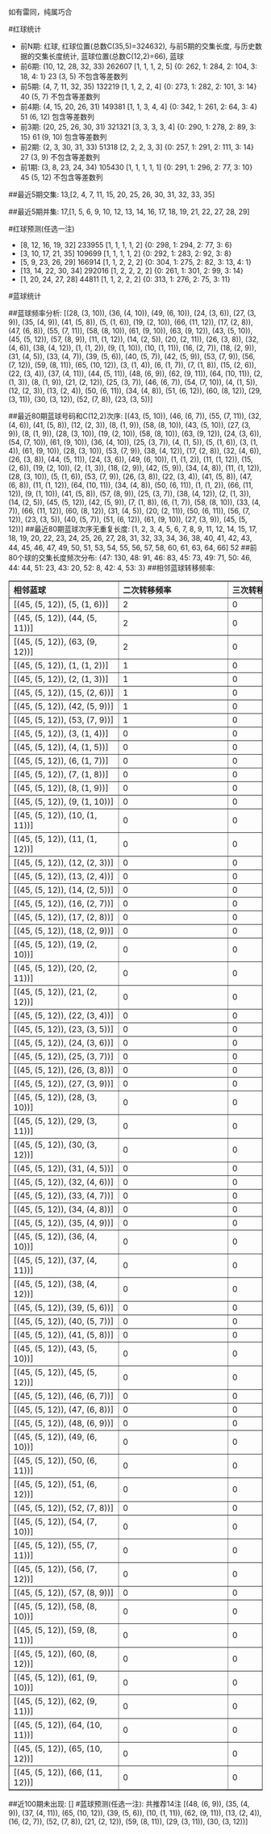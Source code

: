 <!-- 
.. title: 大乐透11122期(2011-10-17)数据分析报告
.. slug: dlott-11122-2011-10-17-report
.. date: 2011-10-18 08:00:00 UTC+08:00
.. tags: Lottery
.. link: 
.. description: 
.. type: text
-->

如有雷同，纯属巧合

<!-- TEASER_END-->

#红球统计

- 前N期: 红球, 红球位置(总数C(35,5)=324632), 与前5期的交集长度, 与历史数据的交集长度统计, 蓝球位置(总数C(12,2)=66), 蓝球
- 前6期: (10, 12, 28, 32, 33) 262607 [1, 1, 1, 2, 5] {0: 262, 1: 284, 2: 104, 3: 18, 4: 1} 23 (3, 5) 不包含等差数列
- 前5期: (4, 7, 11, 32, 35) 132219 [1, 1, 2, 2, 4] {0: 273, 1: 282, 2: 101, 3: 14} 40 (5, 7) 不包含等差数列
- 前4期: (4, 15, 20, 26, 31) 149381 [1, 1, 3, 4, 4] {0: 342, 1: 261, 2: 64, 3: 4} 51 (6, 12) 包含等差数列
- 前3期: (20, 25, 26, 30, 31) 321321 [3, 3, 3, 3, 4] {0: 290, 1: 278, 2: 89, 3: 15} 61 (9, 10) 包含等差数列
- 前2期: (2, 3, 30, 31, 33) 51318 [2, 2, 2, 3, 3] {0: 257, 1: 291, 2: 111, 3: 14} 27 (3, 9) 不包含等差数列
- 前1期: (3, 8, 23, 24, 34) 105430 [1, 1, 1, 1, 1] {0: 291, 1: 296, 2: 77, 3: 10} 45 (5, 12) 不包含等差数列

##最近5期交集:
13,[2, 4, 7, 11, 15, 20, 25, 26, 30, 31, 32, 33, 35]

##最近5期并集:
17,[1, 5, 6, 9, 10, 12, 13, 14, 16, 17, 18, 19, 21, 22, 27, 28, 29]

#红球预测(任选一注)

- [8, 12, 16, 19, 32] 233955 [1, 1, 1, 1, 2] {0: 298, 1: 294, 2: 77, 3: 6}
- [3, 10, 17, 21, 35] 109699 [1, 1, 1, 1, 2] {0: 292, 1: 283, 2: 92, 3: 8}
- [5, 9, 23, 26, 29] 166914 [1, 1, 2, 2, 2] {0: 304, 1: 275, 2: 82, 3: 13, 4: 1}
- [13, 14, 22, 30, 34] 292016 [1, 2, 2, 2, 2] {0: 261, 1: 301, 2: 99, 3: 14}
- [1, 20, 24, 27, 28] 44811 [1, 1, 2, 2, 2] {0: 313, 1: 276, 2: 75, 3: 11}

#蓝球统计

##蓝球频率分析:
[(28, (3, 10)), (36, (4, 10)), (49, (6, 10)), (24, (3, 6)), (27, (3, 9)), (35, (4, 9)), (41, (5, 8)), (5, (1, 6)), (19, (2, 10)), (66, (11, 12)), (17, (2, 8)), (47, (6, 8)), (55, (7, 11)), (58, (8, 10)), (61, (9, 10)), (63, (9, 12)), (43, (5, 10)), (45, (5, 12)), (57, (8, 9)), (11, (1, 12)), (14, (2, 5)), (20, (2, 11)), (26, (3, 8)), (32, (4, 6)), (38, (4, 12)), (1, (1, 2)), (9, (1, 10)), (10, (1, 11)), (16, (2, 7)), (18, (2, 9)), (31, (4, 5)), (33, (4, 7)), (39, (5, 6)), (40, (5, 7)), (42, (5, 9)), (53, (7, 9)), (56, (7, 12)), (59, (8, 11)), (65, (10, 12)), (3, (1, 4)), (6, (1, 7)), (7, (1, 8)), (15, (2, 6)), (22, (3, 4)), (37, (4, 11)), (44, (5, 11)), (48, (6, 9)), (62, (9, 11)), (64, (10, 11)), (2, (1, 3)), (8, (1, 9)), (21, (2, 12)), (25, (3, 7)), (46, (6, 7)), (54, (7, 10)), (4, (1, 5)), (12, (2, 3)), (13, (2, 4)), (50, (6, 11)), (34, (4, 8)), (51, (6, 12)), (60, (8, 12)), (29, (3, 11)), (30, (3, 12)), (52, (7, 8)), (23, (3, 5))]

##最近80期蓝球号码和C(12,2)次序:
[(43, (5, 10)), (46, (6, 7)), (55, (7, 11)), (32, (4, 6)), (41, (5, 8)), (12, (2, 3)), (8, (1, 9)), (58, (8, 10)), (43, (5, 10)), (27, (3, 9)), (8, (1, 9)), (28, (3, 10)), (19, (2, 10)), (58, (8, 10)), (63, (9, 12)), (24, (3, 6)), (54, (7, 10)), (61, (9, 10)), (36, (4, 10)), (25, (3, 7)), (4, (1, 5)), (5, (1, 6)), (3, (1, 4)), (61, (9, 10)), (28, (3, 10)), (53, (7, 9)), (38, (4, 12)), (17, (2, 8)), (32, (4, 6)), (26, (3, 8)), (44, (5, 11)), (24, (3, 6)), (49, (6, 10)), (1, (1, 2)), (11, (1, 12)), (15, (2, 6)), (19, (2, 10)), (2, (1, 3)), (18, (2, 9)), (42, (5, 9)), (34, (4, 8)), (11, (1, 12)), (28, (3, 10)), (5, (1, 6)), (53, (7, 9)), (26, (3, 8)), (22, (3, 4)), (41, (5, 8)), (47, (6, 8)), (11, (1, 12)), (64, (10, 11)), (34, (4, 8)), (50, (6, 11)), (1, (1, 2)), (66, (11, 12)), (9, (1, 10)), (41, (5, 8)), (57, (8, 9)), (25, (3, 7)), (38, (4, 12)), (2, (1, 3)), (14, (2, 5)), (45, (5, 12)), (42, (5, 9)), (7, (1, 8)), (6, (1, 7)), (58, (8, 10)), (33, (4, 7)), (66, (11, 12)), (60, (8, 12)), (31, (4, 5)), (20, (2, 11)), (50, (6, 11)), (56, (7, 12)), (23, (3, 5)), (40, (5, 7)), (51, (6, 12)), (61, (9, 10)), (27, (3, 9)), (45, (5, 12))]
##最近80期蓝球次序无重复长度:
[1, 2, 3, 4, 5, 6, 7, 8, 9, 11, 12, 14, 15, 17, 18, 19, 20, 22, 23, 24, 25, 26, 27, 28, 31, 32, 33, 34, 36, 38, 40, 41, 42, 43, 44, 45, 46, 47, 49, 50, 51, 53, 54, 55, 56, 57, 58, 60, 61, 63, 64, 66] 52
##前80个球的交集长度频次分布:
{47: 130, 48: 91, 46: 83, 45: 73, 49: 71, 50: 46, 44: 44, 51: 23, 43: 20, 52: 8, 42: 4, 53: 3}
##相邻蓝球转移频率:
<table border="1" class="table table-striped dataframe">
  <thead>
    <tr style="text-align: left;">
      <th style="min-width: 200px;">相邻蓝球</th>
      <th style="min-width: 200px;">二次转移频率</th>
      <th style="min-width: 200px;">三次转移频率</th>
    </tr>
  </thead>
  <tbody>
    <tr>
      <td>    [(45, (5, 12)), (5, (1, 6))]</td>
      <td> 2</td>
      <td> 0</td>
    </tr>
    <tr>
      <td>  [(45, (5, 12)), (44, (5, 11))]</td>
      <td> 2</td>
      <td> 0</td>
    </tr>
    <tr>
      <td>  [(45, (5, 12)), (63, (9, 12))]</td>
      <td> 2</td>
      <td> 0</td>
    </tr>
    <tr>
      <td>    [(45, (5, 12)), (1, (1, 2))]</td>
      <td> 1</td>
      <td> 0</td>
    </tr>
    <tr>
      <td>    [(45, (5, 12)), (2, (1, 3))]</td>
      <td> 1</td>
      <td> 0</td>
    </tr>
    <tr>
      <td>   [(45, (5, 12)), (15, (2, 6))]</td>
      <td> 1</td>
      <td> 0</td>
    </tr>
    <tr>
      <td>   [(45, (5, 12)), (42, (5, 9))]</td>
      <td> 1</td>
      <td> 0</td>
    </tr>
    <tr>
      <td>   [(45, (5, 12)), (53, (7, 9))]</td>
      <td> 1</td>
      <td> 0</td>
    </tr>
    <tr>
      <td>    [(45, (5, 12)), (3, (1, 4))]</td>
      <td> 0</td>
      <td> 0</td>
    </tr>
    <tr>
      <td>    [(45, (5, 12)), (4, (1, 5))]</td>
      <td> 0</td>
      <td> 0</td>
    </tr>
    <tr>
      <td>    [(45, (5, 12)), (6, (1, 7))]</td>
      <td> 0</td>
      <td> 0</td>
    </tr>
    <tr>
      <td>    [(45, (5, 12)), (7, (1, 8))]</td>
      <td> 0</td>
      <td> 0</td>
    </tr>
    <tr>
      <td>    [(45, (5, 12)), (8, (1, 9))]</td>
      <td> 0</td>
      <td> 0</td>
    </tr>
    <tr>
      <td>   [(45, (5, 12)), (9, (1, 10))]</td>
      <td> 0</td>
      <td> 0</td>
    </tr>
    <tr>
      <td>  [(45, (5, 12)), (10, (1, 11))]</td>
      <td> 0</td>
      <td> 0</td>
    </tr>
    <tr>
      <td>  [(45, (5, 12)), (11, (1, 12))]</td>
      <td> 0</td>
      <td> 0</td>
    </tr>
    <tr>
      <td>   [(45, (5, 12)), (12, (2, 3))]</td>
      <td> 0</td>
      <td> 0</td>
    </tr>
    <tr>
      <td>   [(45, (5, 12)), (13, (2, 4))]</td>
      <td> 0</td>
      <td> 0</td>
    </tr>
    <tr>
      <td>   [(45, (5, 12)), (14, (2, 5))]</td>
      <td> 0</td>
      <td> 0</td>
    </tr>
    <tr>
      <td>   [(45, (5, 12)), (16, (2, 7))]</td>
      <td> 0</td>
      <td> 0</td>
    </tr>
    <tr>
      <td>   [(45, (5, 12)), (17, (2, 8))]</td>
      <td> 0</td>
      <td> 0</td>
    </tr>
    <tr>
      <td>   [(45, (5, 12)), (18, (2, 9))]</td>
      <td> 0</td>
      <td> 0</td>
    </tr>
    <tr>
      <td>  [(45, (5, 12)), (19, (2, 10))]</td>
      <td> 0</td>
      <td> 0</td>
    </tr>
    <tr>
      <td>  [(45, (5, 12)), (20, (2, 11))]</td>
      <td> 0</td>
      <td> 0</td>
    </tr>
    <tr>
      <td>  [(45, (5, 12)), (21, (2, 12))]</td>
      <td> 0</td>
      <td> 0</td>
    </tr>
    <tr>
      <td>   [(45, (5, 12)), (22, (3, 4))]</td>
      <td> 0</td>
      <td> 0</td>
    </tr>
    <tr>
      <td>   [(45, (5, 12)), (23, (3, 5))]</td>
      <td> 0</td>
      <td> 0</td>
    </tr>
    <tr>
      <td>   [(45, (5, 12)), (24, (3, 6))]</td>
      <td> 0</td>
      <td> 0</td>
    </tr>
    <tr>
      <td>   [(45, (5, 12)), (25, (3, 7))]</td>
      <td> 0</td>
      <td> 0</td>
    </tr>
    <tr>
      <td>   [(45, (5, 12)), (26, (3, 8))]</td>
      <td> 0</td>
      <td> 0</td>
    </tr>
    <tr>
      <td>   [(45, (5, 12)), (27, (3, 9))]</td>
      <td> 0</td>
      <td> 0</td>
    </tr>
    <tr>
      <td>  [(45, (5, 12)), (28, (3, 10))]</td>
      <td> 0</td>
      <td> 0</td>
    </tr>
    <tr>
      <td>  [(45, (5, 12)), (29, (3, 11))]</td>
      <td> 0</td>
      <td> 0</td>
    </tr>
    <tr>
      <td>  [(45, (5, 12)), (30, (3, 12))]</td>
      <td> 0</td>
      <td> 0</td>
    </tr>
    <tr>
      <td>   [(45, (5, 12)), (31, (4, 5))]</td>
      <td> 0</td>
      <td> 0</td>
    </tr>
    <tr>
      <td>   [(45, (5, 12)), (32, (4, 6))]</td>
      <td> 0</td>
      <td> 0</td>
    </tr>
    <tr>
      <td>   [(45, (5, 12)), (33, (4, 7))]</td>
      <td> 0</td>
      <td> 0</td>
    </tr>
    <tr>
      <td>   [(45, (5, 12)), (34, (4, 8))]</td>
      <td> 0</td>
      <td> 0</td>
    </tr>
    <tr>
      <td>   [(45, (5, 12)), (35, (4, 9))]</td>
      <td> 0</td>
      <td> 0</td>
    </tr>
    <tr>
      <td>  [(45, (5, 12)), (36, (4, 10))]</td>
      <td> 0</td>
      <td> 0</td>
    </tr>
    <tr>
      <td>  [(45, (5, 12)), (37, (4, 11))]</td>
      <td> 0</td>
      <td> 0</td>
    </tr>
    <tr>
      <td>  [(45, (5, 12)), (38, (4, 12))]</td>
      <td> 0</td>
      <td> 0</td>
    </tr>
    <tr>
      <td>   [(45, (5, 12)), (39, (5, 6))]</td>
      <td> 0</td>
      <td> 0</td>
    </tr>
    <tr>
      <td>   [(45, (5, 12)), (40, (5, 7))]</td>
      <td> 0</td>
      <td> 0</td>
    </tr>
    <tr>
      <td>   [(45, (5, 12)), (41, (5, 8))]</td>
      <td> 0</td>
      <td> 0</td>
    </tr>
    <tr>
      <td>  [(45, (5, 12)), (43, (5, 10))]</td>
      <td> 0</td>
      <td> 0</td>
    </tr>
    <tr>
      <td>  [(45, (5, 12)), (45, (5, 12))]</td>
      <td> 0</td>
      <td> 0</td>
    </tr>
    <tr>
      <td>   [(45, (5, 12)), (46, (6, 7))]</td>
      <td> 0</td>
      <td> 0</td>
    </tr>
    <tr>
      <td>   [(45, (5, 12)), (47, (6, 8))]</td>
      <td> 0</td>
      <td> 0</td>
    </tr>
    <tr>
      <td>   [(45, (5, 12)), (48, (6, 9))]</td>
      <td> 0</td>
      <td> 0</td>
    </tr>
    <tr>
      <td>  [(45, (5, 12)), (49, (6, 10))]</td>
      <td> 0</td>
      <td> 0</td>
    </tr>
    <tr>
      <td>  [(45, (5, 12)), (50, (6, 11))]</td>
      <td> 0</td>
      <td> 0</td>
    </tr>
    <tr>
      <td>  [(45, (5, 12)), (51, (6, 12))]</td>
      <td> 0</td>
      <td> 0</td>
    </tr>
    <tr>
      <td>   [(45, (5, 12)), (52, (7, 8))]</td>
      <td> 0</td>
      <td> 0</td>
    </tr>
    <tr>
      <td>  [(45, (5, 12)), (54, (7, 10))]</td>
      <td> 0</td>
      <td> 0</td>
    </tr>
    <tr>
      <td>  [(45, (5, 12)), (55, (7, 11))]</td>
      <td> 0</td>
      <td> 0</td>
    </tr>
    <tr>
      <td>  [(45, (5, 12)), (56, (7, 12))]</td>
      <td> 0</td>
      <td> 0</td>
    </tr>
    <tr>
      <td>   [(45, (5, 12)), (57, (8, 9))]</td>
      <td> 0</td>
      <td> 0</td>
    </tr>
    <tr>
      <td>  [(45, (5, 12)), (58, (8, 10))]</td>
      <td> 0</td>
      <td> 0</td>
    </tr>
    <tr>
      <td>  [(45, (5, 12)), (59, (8, 11))]</td>
      <td> 0</td>
      <td> 0</td>
    </tr>
    <tr>
      <td>  [(45, (5, 12)), (60, (8, 12))]</td>
      <td> 0</td>
      <td> 0</td>
    </tr>
    <tr>
      <td>  [(45, (5, 12)), (61, (9, 10))]</td>
      <td> 0</td>
      <td> 0</td>
    </tr>
    <tr>
      <td>  [(45, (5, 12)), (62, (9, 11))]</td>
      <td> 0</td>
      <td> 0</td>
    </tr>
    <tr>
      <td> [(45, (5, 12)), (64, (10, 11))]</td>
      <td> 0</td>
      <td> 0</td>
    </tr>
    <tr>
      <td> [(45, (5, 12)), (65, (10, 12))]</td>
      <td> 0</td>
      <td> 0</td>
    </tr>
    <tr>
      <td> [(45, (5, 12)), (66, (11, 12))]</td>
      <td> 0</td>
      <td> 0</td>
    </tr>
  </tbody>
</table>
##近100期未出现:
[]
#蓝球预测(任选一注):
共推荐14注
[(48, (6, 9)), (35, (4, 9)), (37, (4, 11)), (65, (10, 12)), (39, (5, 6)), (10, (1, 11)), (62, (9, 11)), (13, (2, 4)), (16, (2, 7)), (52, (7, 8)), (21, (2, 12)), (59, (8, 11)), (29, (3, 11)), (30, (3, 12))]

